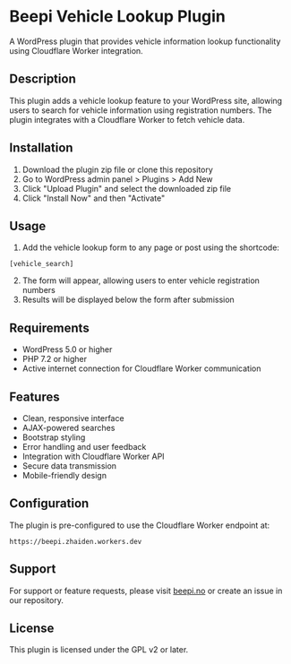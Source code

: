 # Beepi Vehicle Lookup Plugin

A WordPress plugin that provides vehicle information lookup functionality using Cloudflare Worker integration.

## Description

This plugin adds a vehicle lookup feature to your WordPress site, allowing users to search for vehicle information using registration numbers. The plugin integrates with a Cloudflare Worker to fetch vehicle data.

## Installation

1. Download the plugin zip file or clone this repository
2. Go to WordPress admin panel > Plugins > Add New
3. Click "Upload Plugin" and select the downloaded zip file
4. Click "Install Now" and then "Activate"

## Usage

1. Add the vehicle lookup form to any page or post using the shortcode:
```
[vehicle_search]
```

2. The form will appear, allowing users to enter vehicle registration numbers
3. Results will be displayed below the form after submission

## Requirements

- WordPress 5.0 or higher
- PHP 7.2 or higher
- Active internet connection for Cloudflare Worker communication

## Features

- Clean, responsive interface
- AJAX-powered searches
- Bootstrap styling
- Error handling and user feedback
- Integration with Cloudflare Worker API
- Secure data transmission
- Mobile-friendly design

## Configuration

The plugin is pre-configured to use the Cloudflare Worker endpoint at:
```
https://beepi.zhaiden.workers.dev
```

## Support

For support or feature requests, please visit [beepi.no](https://beepi.no) or create an issue in our repository.

## License

This plugin is licensed under the GPL v2 or later.